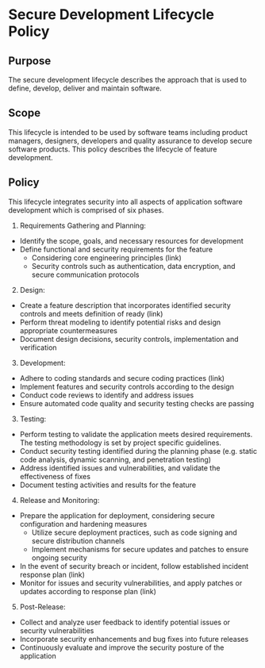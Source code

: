 # Secure Development Lifecycle Policy

## Purpose
The secure development lifecycle describes the approach that is used to define, develop, deliver and maintain software. 

## Scope
This lifecycle is intended to be used by software teams including product managers, designers, developers and quality assurance to develop secure software products. This policy describes the lifecycle of feature development.

## Policy
This lifecycle integrates security into all aspects of application software development which is comprised of six phases. 

1. Requirements Gathering and Planning:
  - Identify the scope, goals, and necessary resources for development
  - Define functional and security requirements for the feature 
    - Considering core engineering principles (link)
    - Security controls such as authentication, data encryption, and secure communication protocols

2. Design:
- Create a feature description that incorporates identified security controls and meets definition of ready (link)
- Perform threat modeling to identify potential risks and design appropriate countermeasures
- Document design decisions, security controls, implementation and verification

3. Development:
- Adhere to coding standards and secure coding practices (link)
- Implement features and security controls according to the design
- Conduct code reviews to identify and address issues
- Ensure automated code quality and security testing checks are passing

3. Testing:
- Perform testing to validate the application meets desired requirements. The testing methodology is set by project specific guidelines. 
- Conduct security testing identified during the planning phase (e.g. static code analysis, dynamic scanning, and penetration testing)
- Address identified issues and vulnerabilities, and validate the effectiveness of fixes
- Document testing activities and results for the feature

4. Release and Monitoring:
- Prepare the application for deployment, considering secure configuration and hardening measures
    - Utilize secure deployment practices, such as code signing and secure distribution channels
    - Implement mechanisms for secure updates and patches to ensure ongoing security
- In the event of security breach or incident, follow established incident response plan (link)
- Monitor for issues and security vulnerabilities, and apply patches or updates according to response plan (link)

5. Post-Release:
- Collect and analyze user feedback to identify potential issues or security vulnerabilities
- Incorporate security enhancements and bug fixes into future releases
- Continuously evaluate and improve the security posture of the application